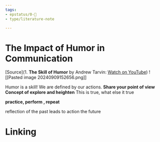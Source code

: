 ```yaml
---
tags: 
- epstatus/0-🌰
- type/literature-note

---
```

# The Impact of Humor in Communication
[Source](1. **The Skill of Humor** by Andrew Tarvin: [Watch on YouTube](https://www.youtube.com/watch?v=MdZAMSyn_As))
![[Pasted image 20240909152656.png]]

Humor is a skill!
We are defined by our actions.
**Share your point of view**
**Concept of explore and heighten**
This is true, what else it true

**practice, perform , repeat**

reflection of the past leads to action the future





# Linking

